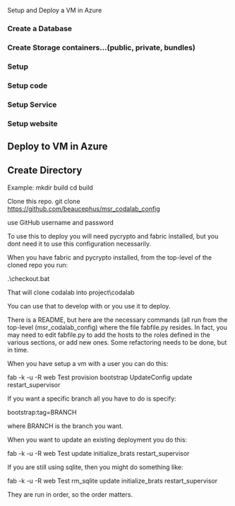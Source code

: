 Setup and Deploy a VM in Azure

###  Create a Database
###  Create Storage containers…(public, private, bundles)

### Setup
### Setup code
### Setup Service
### Setup website

## Deploy to VM in Azure
## Create Directory
Example:  mkdir build
cd build

Clone this repo.
git clone https://github.com/beaucephus/msr_codalab_config

use GitHub username and password

To use this to deploy you will need pycrypto and fabric installed, but you dont need it to use this configuration necessarily.

When you have fabric and pycrypto installed, from the top-level of the cloned repo you run:

.\checkout.bat

That will clone codalab into project\codalab

You can use that to develop with or you use it to deploy.

There is a README, but here are the necessary commands (all run from the top-level (msr_codalab_config) where the file fabfile.py resides. In fact, you may need to edit fabfile.py to add the hosts to the roles defined in the various sections, or add new ones. Some refactoring needs to be done, but in time.

When you have setup a vm with a user you can do this:

  fab -k -u <user> -R web Test provision bootstrap UpdateConfig update restart_supervisor

If you want a specific branch all you have to do is specify:

  bootstrap:tag=BRANCH

where BRANCH is the branch you want. 

When you want to update an existing deployment you do this:

  fab -k -u <user> -R web Test update initialize_brats restart_supervisor

If you are still using sqlite, then you might do something like:

  fab -k -u <user> -R web Test rm_sqlite update initialize_brats restart_supervisor

They are run in order, so the order matters.
